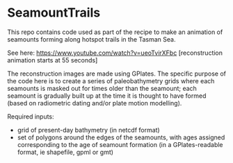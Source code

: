 # SeamountTrails

This repo contains code used as part of the recipe to make an animation of seamounts forming along hotspot trails in the Tasman Sea. 

See here: https://www.youtube.com/watch?v=ueoTvirXFbc [reconstruction animation starts at 55 seconds]

The reconstruction images are made using GPlates. The specific purpose of the code here is to create a series of paleobathymetry grids where each seamounts is masked out for times older than the seamount; each seamount is gradually built up at the time it is thought to have formed (based on radiometric dating and/or plate motion modelling).

Required inputs:
   
- grid of present-day bathymetry (in netcdf format) 
- set of polygons around the edges of the seamounts, with ages assigned corresponding to the age of seamount formation (in a GPlates-readable format, ie shapefile, gpml or gmt)
